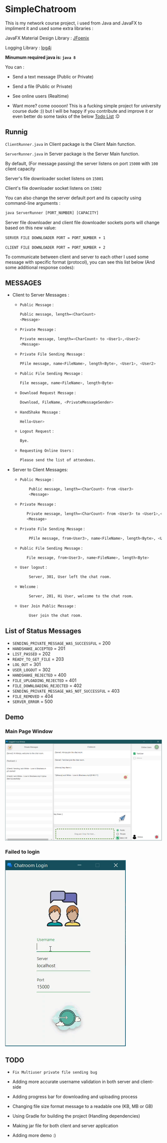# SimpleChatroom

This is my network course project, i used from Java and JavaFX to impliment it and used some
extra libraries :

JavaFX Material Design Library : [JFoenix](https://github.com/jfoenixadmin/JFoenix)

Logging Library : [log4j](https://github.com/apache/log4j)

**Minumum required java is: `java 8`**

You can :

* Send a text message (Public or Private)

* Send a file (Public or Private)

* See online users (Realtime)

* Want more? come ooooon! This is a fucking simple project for university course dude :)) but I will be happy if you contribute and improve it or even better do some tasks of the below [Todo List](##TODO) :D

## Runnig

`ClientRunner.java` in Client package is the Client Main function.

`ServerRunner.java` in Server package is the Server Main function.

By default, (For message passing) the server listens on port `15000` with `100` client capacity

Server's file downloader socket listens on `15001`

Client's file downloader socket listens on `15002`

You can also change the server default port and its capacity using command-line arguments :

```bat
java ServerRunner [PORT_NUMBER] [CAPACITY]
```

Server file downloader and client file downloader sockets ports will change
based on this new value:

`SERVER FILE DOWNLOADER PORT = PORT_NUMBER + 1`

`CLIENT FILE DOWNLOADER PORT = PORT_NUMBER + 2`

To communicate between client and server to each other I used some message with
specific format (protocol), you can see this list below (And some additional response codes):

## MESSAGES

* Client to Server Messages :
  * `Public Message` :

     ```bash
    Public message, length=<CharCount>
    <Message>
    ```

  * `Private Message` :

    ```bash
    Private message, length=<CharCount> to <User1>,<User2>
    <Message>
    ```

  * `Private File Sending Message` :

    ```bash
    PFile message, name<FileName>, length<Byte>, <User1>, <User2>
    ```

  * `Public File Sending Message` :

    ```bash
    File message, name<FileName>, length<Byte>
    ```

  * `Download Request Message` :

    ```bash
    Download, FileName, <PrivateMessageSender>
    ```

  * `HandShake Message` :

    ```bash
    Hello<User>
    ```

  * `Logout Request` :

    ```bash
    Bye.
    ```

  * `Requesting Online Users` :

    ```bash
    Please send the list of attendees.
    ```

* Server to Client Messages:

  * `Public Message` :

    ```bash
        Public message, length=<CharCount> from <User3>
        <Message>
    ```

  * `Private Message` :

    ```bash
       Private message, length=<CharCount> from <User3> to <User1>,<User2>
       <Message>
     ```

  * `Private File Sending Message` :

    ```bash
        PFile message, from<User3>, name<FileName>, length<Byte>, <User1>, <User2>
    ```

  * `Public File Sending Message` :

     ```bash
        File message, from<User3>, name<FileName>, length<Byte>
    ```

  * `User logout` :

    ```bash
        Server, 301, User left the chat room.
    ```

  * `Welcome` :

    ```bash
        Server, 201, Hi User, welcome to the chat room.
    ```

  * `User Join Public Message` :

    ```bash
        User join the chat room.
    ```

## List of Status Messages

* `SENDING_PRIVATE_MESSAGE_WAS_SUCCESSFUL` = 200
* `HANDSHAKE_ACCEPTED` = 201
* `LIST_PASSED` = 202
* `READY_TO_GET_FILE` = 203
* `LOG_OUT` = 301
* `USER_LOGOUT` = 302
* `HANDSHAKE_REJECTED` = 400
* `FILE_UPLOADING_REJECTED` = 401
* `FILE_DOWNLOADING_REJECTED` = 402
* `SENDING_PRIVATE_MESSAGE_WAS_NOT_SUCCESSFUL` = 403
* `FILE_REMOVED` = 404
* `SERVER_ERROR` = 500

## Demo

### Main Page Window

![mainWindow](main.png)

### Failed to login

![login](failed.gif)

## TODO

* `Fix Multiuser private file sending bug`

* Adding more accurate username validation in both server and client-side

* Adding progress bar for downloading and uploading process

* Changing file size format message to a readable one (KB, MB or GB)

* Using Gradle for building the project (Handling dependencies)

* Making jar file for both client and server application

* Adding more demo :)
